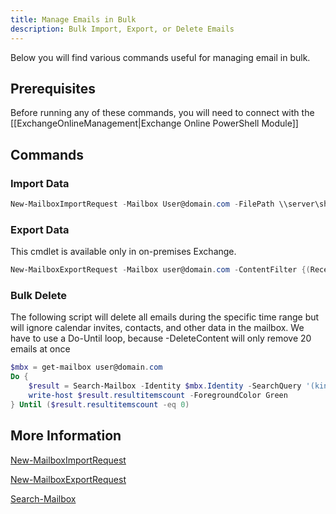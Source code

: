 ```yaml
---
title: Manage Emails in Bulk
description: Bulk Import, Export, or Delete Emails
---
```


Below you will find various commands useful for managing email in bulk.

## Prerequisites

Before running any of these commands, you will need to connect with the [[ExchangeOnlineManagement|Exchange Online PowerShell Module]]

## Commands

### Import Data

```PowerShell
New-MailboxImportRequest -Mailbox User@domain.com -FilePath \\server\share\import.pst -TargetRootFolder /
```

### Export Data

This cmdlet is available only in on-premises Exchange.

```PowerShell
New-MailboxExportRequest -Mailbox user@domain.com -ContentFilter {(Received -lt '02/01/2019')} -FilePath \\server\share\export.pst
```

### Bulk Delete

The following script will delete all emails during the specific time range but will ignore calendar invites, contacts, and other data in the mailbox. We have to use a Do-Until loop, because -DeleteContent will only remove 20 emails at once

```PowerShell
$mbx = get-mailbox user@domain.com
Do {
    $result = Search-Mailbox -Identity $mbx.Identity -SearchQuery '(kind:email) AND (sent:01/01/2000..02/01/2019)' -DeleteContent -Force -WarningAction Silentlycontinue -DoNotIncludeArchive
    write-host $result.resultitemscount -ForegroundColor Green
} Until ($result.resultitemscount -eq 0)
```

## More Information

[New-MailboxImportRequest](https://learn.microsoft.com/en-us/powershell/module/exchange/new-mailboximportrequest)

[New-MailboxExportRequest](https://learn.microsoft.com/en-us/powershell/module/exchange/new-mailboxexportrequest)

[Search-Mailbox](https://learn.microsoft.com/en-us/powershell/module/exchange/search-mailbox)
